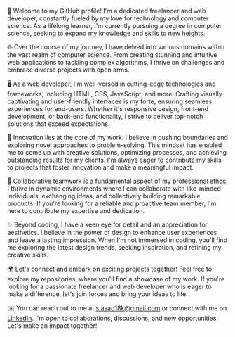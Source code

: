 👋 Welcome to my GitHub profile! I'm a dedicated freelancer and web developer, constantly fueled by my love for technology and computer science. As a lifelong learner, I'm currently pursuing a degree in computer science, seeking to expand my knowledge and skills to new heights.

🌐 Over the course of my journey, I have delved into various domains within the vast realm of computer science. From creating stunning and intuitive web applications to tackling complex algorithms, I thrive on challenges and embrace diverse projects with open arms.

🖥️ As a web developer, I'm well-versed in cutting-edge technologies and frameworks, including HTML, CSS, JavaScript, and more. Crafting visually captivating and user-friendly interfaces is my forte, ensuring seamless experiences for end-users. Whether it's responsive design, front-end development, or back-end functionality, I strive to deliver top-notch solutions that exceed expectations.

🚀 Innovation lies at the core of my work. I believe in pushing boundaries and exploring novel approaches to problem-solving. This mindset has enabled me to come up with creative solutions, optimizing processes, and achieving outstanding results for my clients. I'm always eager to contribute my skills to projects that foster innovation and make a meaningful impact.

💼 Collaborative teamwork is a fundamental aspect of my professional ethos. I thrive in dynamic environments where I can collaborate with like-minded individuals, exchanging ideas, and collectively building remarkable products. If you're looking for a reliable and proactive team member, I'm here to contribute my expertise and dedication.

✨ Beyond coding, I have a keen eye for detail and an appreciation for aesthetics. I believe in the power of design to enhance user experiences and leave a lasting impression. When I'm not immersed in coding, you'll find me exploring the latest design trends, seeking inspiration, and refining my creative skills.

🌍 Let's connect and embark on exciting projects together! Feel free to explore my repositories, where you'll find a showcase of my work. If you're looking for a passionate freelancer and web developer who is eager to make a difference, let's join forces and bring your ideas to life.

✉️ You can reach out to me at [s.asad18k@gmail.com](mailto://s.asad18k@gmail.com) or connect with me on [LinkedIn](https://www.linkedin.com/in/asadullah-kashif-3162b1201/). I'm open to collaborations, discussions, and new opportunities. Let's make an impact together!

<!--
**ShaderOX/ShaderOX** is a ✨ _special_ ✨ repository because its `README.md` (this file) appears on your GitHub profile.

Here are some ideas to get you started:

- 🔭 I’m currently working on ...
- 🌱 I’m currently learning ...
- 👯 I’m looking to collaborate on ...
- 🤔 I’m looking for help with ...
- 💬 Ask me about ...
- 📫 How to reach me: ...
- 😄 Pronouns: ...
- ⚡ Fun fact: ...
-->
